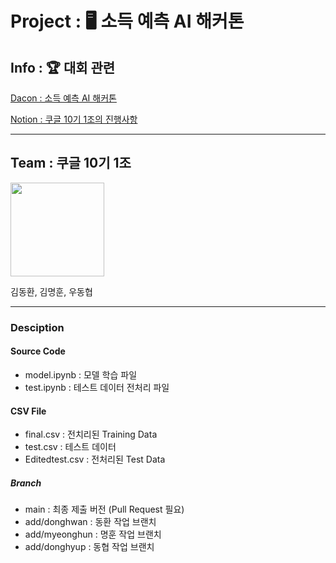 # Project : 🖥 소득 예측 AI 해커톤

## Info : 🏆 대회 관련

[Dacon : 소득 예측 AI 해커톤](https://dacon.io/competitions/official/236230/overview/description)

[Notion : 쿠글 10기 1조의 진행사항](https://lemon-paw-6c8.notion.site/EDA-6a386e559814455ba3ca28df096771f8?pvs=4)

---

## Team : 쿠글 10기 1조

<img src="https://github.com/forwarder1121/AI-Income-Prediction-Hackathon/assets/66872094/de024666-95af-48d7-b80e-89e1bc79e02a" width="150" height="150"/>

김동환, 김명훈, 우동협

---

### Desciption

#### Source Code

-   model.ipynb : 모델 학습 파일
-   test.ipynb : 테스트 데이터 전처리 파일

#### CSV File

-   final.csv : 전치리된 Training Data
-   test.csv : 테스트 데이터
-   Editedtest.csv : 전처리된 Test Data


##### Branch
-    main : 최종 제출 버전 (Pull Request 필요)
-    add/donghwan : 동환 작업 브랜치
-    add/myeonghun : 명훈 작업 브랜치
-    add/donghyup : 동협 작업 브랜치
